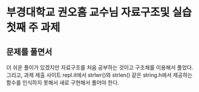 부경대학교 권오흠 교수님 자료구조및 실습 첫째 주 과제
====================================================
문제를 풀면서
------------
더 쉬운 풀이가 있겠지만 자료구조를 처음 공부하는 것이고 구조체를 이용해서 풀었다.<br>
그리고, 과제 제출 사이트 repl.it에서 strlwr()와 strlen() 같은 string.h에서 제공하는 함수를 인식하지 못해서 새로 구현해서 풀어야 한다.
